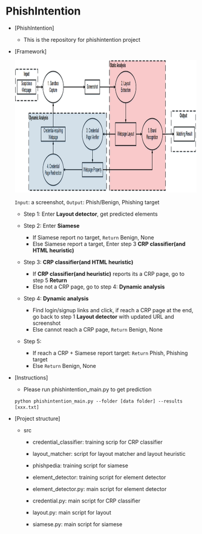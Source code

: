 # PhishIntention

- [PhishIntention]
    - This is the repository for phishintention project
    
- [Framework]
    
    <img src="big_pic/pic.jpg" style="width:2000px;height:350px"/>
    
    ```Input```: a screenshot, ```Output```: Phish/Benign, Phishing target
    - Step 1: Enter <b>Layout detector</b>, get predicted elements
    
    - Step 2: Enter <b>Siamese</b>
        - If Siamese report no target, ```Return``` Benign, None
        - Else Siamese report a target, Enter step 3 <b>CRP classifier(and HTML heuristic)</b>
           
    - Step 3: <b>CRP classifier(and HTML heuristic)</b>
       - If <b>CRP classifier(and heuristic)</b> reports its a CRP page, go to step 5 <b>Return</b>
       - Else not a CRP page, go to step 4: <b>Dynamic analysis</b>

    - Step 4: <b>Dynamic analysis</b>
       - Find login/signup links and click, if reach a CRP page at the end, go back to step 1 <b>Layout detector</b> with updated URL and screenshot
       - Else cannot reach a CRP page, ```Return``` Benign, None
       
    - Step 5: 
        - If reach a CRP + Siamese report target: ```Return``` Phish, Phishing target
        - Else ```Return``` Benign, None

- [Instructions]
    - Please run phishintention_main.py to get prediction
    ```
    python phishintention_main.py --folder [data folder] --results [xxx.txt]
    ```

- [Project structure]
    - src
        - credential_classifier: training scrip for CRP classifier
        - layout_matcher: script for layout matcher and layout heuristic
        - phishpedia: training script for siamese
        - element_detector: training script for element detector

        - element_detector.py: main script for element detector
        - credential.py: main script for CRP classifier
        - layout.py: main script for layout 
        - siamese.py: main script for siamese

        